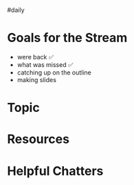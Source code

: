 #daily

# Goals for the Stream
- were back ✅
- what was missed ✅
- catching up on the outline
- making slides
# Topic

# Resources

# Helpful Chatters